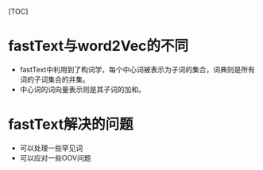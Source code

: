 [TOC]
# fastText与word2Vec的不同
* fastText中利用到了构词学，每个中心词被表示为子词的集合，词典则是所有词的子词集合的并集。
* 中心词的词向量表示则是其子词的加和。

# fastText解决的问题
* 可以处理一些罕见词
* 可以应对一些OOV问题